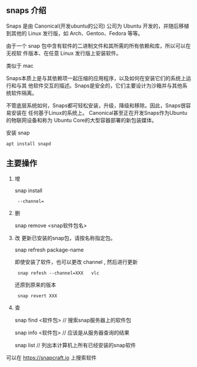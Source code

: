
## snaps 介绍

Snaps 是由 Canonical(开发ubuntu的公司) 公司为 Ubuntu 开发的，并随后移植到其他的 Linux 发行版，如
Arch、Gentoo、Fedora 等等。

由于一个 snap 包中含有软件的二进制文件和其所需的所有依赖和库，所以可以在无视软
件版本、在任意 Linux 发行版上安装软件。

类似于 mac

Snaps本质上是与其依赖项一起压缩的应用程序，以及如何在安装它们的系统上运行和与其
他软件交互的描述。Snaps是安全的，它们主要设计为沙箱并与其他系统软件隔离。

不管底层系统如何，Snaps都可轻松安装，升级，降级和移除。因此，Snaps很容易安装在
任何基于Linux的系统上。 Canonical甚至正在开发Snaps作为Ubuntu的物联网设备和称为
Ubuntu Core的大型容器部署的新包装媒体。 


安装 snap

    apt install snapd

## 主要操作

1. 增

    snap install <package-name>
        
        --channel=


2. 删

    snap remove <snap软件包名>

3. 改 更新已安装的snap包，请按名称指定包。

    snap refresh package-name

    即使安装了软件，也可以更改 channel , 然后进行更新
        
        snap refesh --channel=XXX   vlc

    还原到原来的版本
        
        snap revert XXX

4. 查 
    
    snap find <软件包>                      // 搜索snap服务器上的软件包

    snap info <软件包>                      // 应该是从服务器查询的结果

    snap list                               // 列出本计算机上所有已经安装的snap软件



可以在 https://snapcraft.io 上搜索软件
